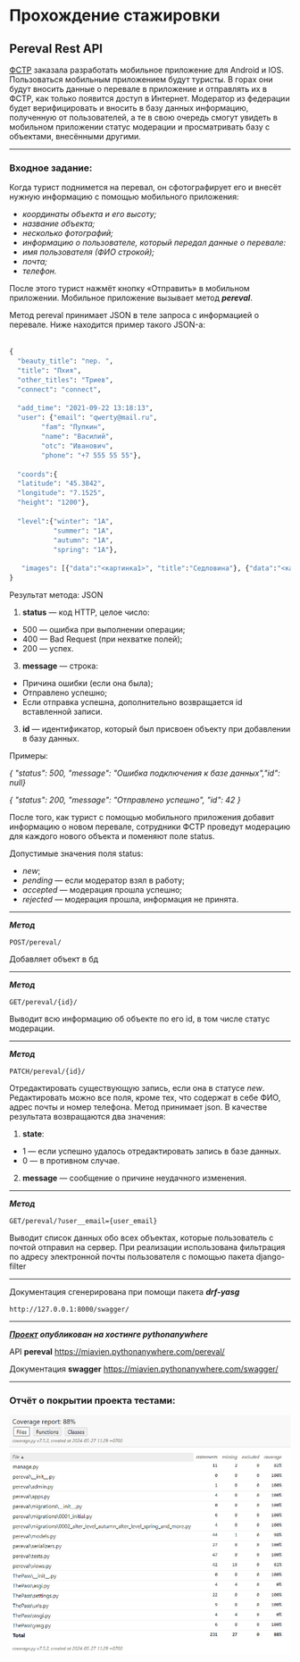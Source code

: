 # Прохождение стажировки

## Pereval Rest API

[ФСТР](https://pereval.online) заказала разработать мобильное приложение для Android и IOS. Пользоваться мобильным приложением будут туристы. В горах они будут вносить данные о перевале в приложение и отправлять их в ФСТР, как только появится доступ в Интернет.
Модератор из федерации будет верифицировать и вносить в базу данных информацию, полученную от пользователей, а те в свою очередь смогут увидеть в мобильном приложении статус модерации и просматривать базу с объектами, внесёнными другими.

---
### Входное задание:
Когда турист поднимется на перевал, он сфотографирует его и внесёт нужную информацию с помощью мобильного приложения:
- _координаты объекта и его высоту;_
- _название объекта;_
- _несколько фотографий;_
- _информацию о пользователе, который передал данные о перевале:_
- _имя пользователя (ФИО строкой);_
- _почта;_
- _телефон._

После этого турист нажмёт кнопку «Отправить» в мобильном приложении. Мобильное приложение вызывает метод ***pereval***.

Метод pereval принимает JSON в теле запроса с информацией о перевале. Ниже находится пример такого JSON-а:
```python

{
  "beauty_title": "пер. ",
  "title": "Пхия",
  "other_titles": "Триев",
  "connect": "connect",

  "add_time": "2021-09-22 13:18:13",
  "user": {"email": "qwerty@mail.ru",     
        "fam": "Пупкин",
        "name": "Василий",
        "otc": "Иванович",
        "phone": "+7 555 55 55"}, 
 
  "coords":{
  "latitude": "45.3842",
  "longitude": "7.1525",
  "height": "1200"},
 
  "level":{"winter": "1А",
           "summer": "1А",
           "autumn": "1А",
           "spring": "1А"},
 
   "images": [{"data":"<картинка1>", "title":"Седловина"}, {"data":"<картинка>", "title":"Подъём"}]
}
```
Результат метода: JSON

1. **status** — код HTTP, целое число:
- 500 — ошибка при выполнении операции;
- 400 — Bad Request (при нехватке полей);
- 200 — успех.
3. **message** — строка:
  - Причина ошибки (если она была);
  - Отправлено успешно;
  - Если отправка успешна, дополнительно возвращается id вставленной записи.
3. **id** — идентификатор, который был присвоен объекту при добавлении в базу данных.

Примеры:

_{ "status": 500, "message": "Ошибка подключения к базе данных","id": null}_

_{ "status": 200, "message": "Отправлено успешно", "id": 42 }_

После того, как турист с помощью мобильного приложения добавит информацию о новом перевале, сотрудники ФСТР проведут модерацию для каждого нового объекта и поменяют поле status.

Допустимые значения поля status:
- _new_;
- _pending_ — если модератор взял в работу;
- _accepted_ — модерация прошла успешно;
- _rejected_ — модерация прошла, информация не принята.

---
***Метод***
```
POST/pereval/
```
Добавляет объект в бд

---
***Метод***
```
GET/pereval/{id}/
```
Выводит всю информацию об объекте по его id, в том числе статус модерации.

---
***Метод***
```
PATCH/pereval/{id}/
```
Отредактировать существующую запись, если она в статусе _new_.
Редактировать можно все поля, кроме тех, что содержат в себе ФИО, адрес почты и номер телефона. Метод принимает json.
В качестве результата возвращаются два значения:
1. **state**:
  - 1 — если успешно удалось отредактировать запись в базе данных.
  - 0 — в противном случае.
2. **message** — сообщение о причине неудачного изменения.

---
***Метод***
```
GET/pereval/?user__email={user_email}
```
Выводит список данных обо всех объектах, которые пользователь с почтой <email> отправил на сервер.
При реализации использована фильтрация по адресу электронной почты пользователя с помощью пакета django-filter

---
Документация сгенерирована при помощи пакета ***drf-yasg***
```
http://127.0.0.1:8000/swagger/
```

---
***[Проект](https://miavien.pythonanywhere.com/swagger/) опубликован на хостинге pythonanywhere***

API **pereval**
https://miavien.pythonanywhere.com/pereval/

Документация **swagger**
https://miavien.pythonanywhere.com/swagger/

---
### Отчёт о покрытии проекта тестами:

![Project Image](ThePass/photo_2024-05-27_11-29-49.jpg)
